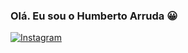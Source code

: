 ### Olá. Eu sou o Humberto Arruda 😀

[![Instagram](https://img.shields.io/badge/Instagram-E4405F?style=for-the-badge&logo=instagram&logoColor=white)](https://www.instagram.com/1bertoarruda/)
